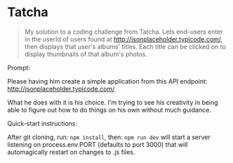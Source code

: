 # Tatcha

> My solution to a coding challenge from Tatcha.  Lets end-users enter in the userId of users found at http://jsonplaceholder.typicode.com/, then displays that user's albums' titles.  Each title can be clicked on to display thumbnails of that album's photos.

Prompt: 

Please having him create a simple application from this API endpoint:  http://jsonplaceholder.typicode.com/

What he does with it is his choice. I'm trying to see his creativity in being able to figure out how to do things on his own without much guidance. 

Quick-start instructions:

After git cloning, run: `npm install`, then: `npm run dev` will start a server listening on process.env.PORT (defaults to port 3000) that will automagically restart on changes to .js files.
